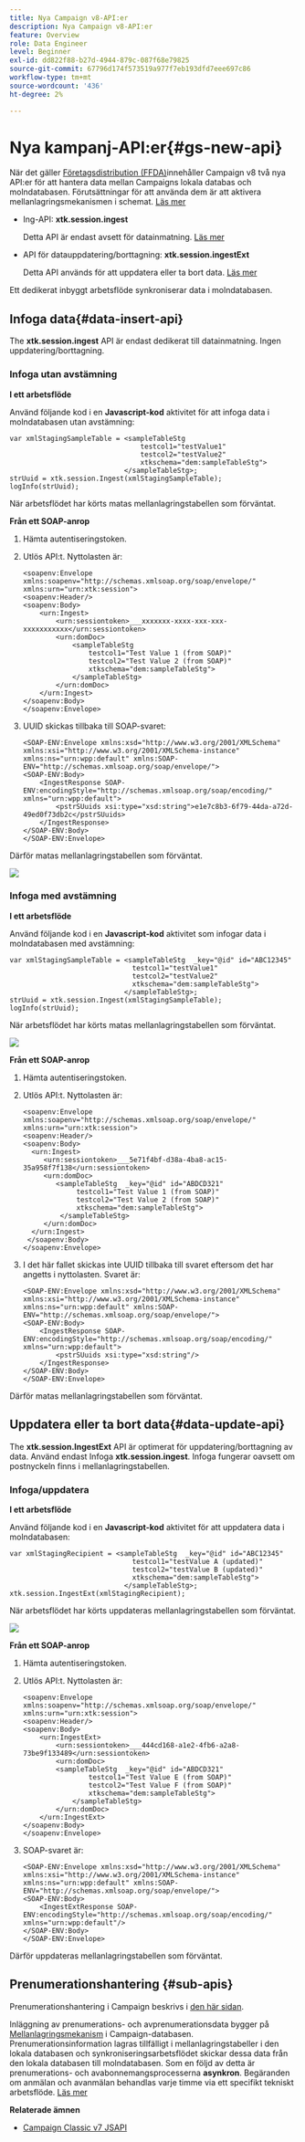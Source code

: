 ```yaml
---
title: Nya Campaign v8-API:er
description: Nya Campaign v8-API:er
feature: Overview
role: Data Engineer
level: Beginner
exl-id: dd822f88-b27d-4944-879c-087f68e79825
source-git-commit: 67796d174f573519a977f7eb193dfd7eee697c86
workflow-type: tm+mt
source-wordcount: '436'
ht-degree: 2%

---
```


# Nya kampanj-API:er{#gs-new-api}

När det gäller [Företagsdistribution (FFDA)](enterprise-deployment.md)innehåller Campaign v8 två nya API:er för att hantera data mellan Campaigns lokala databas och molndatabasen. Förutsättningar för att använda dem är att aktivera mellanlagringsmekanismen i schemat. [Läs mer](staging.md)

* Ing-API: **xtk.session.ingest**

   Detta API är endast avsett för datainmatning. [Läs mer](#data-insert-api)

* API för datauppdatering/borttagning: **xtk.session.ingestExt**

   Detta API används för att uppdatera eller ta bort data. [Läs mer](#data-update-api)

Ett dedikerat inbyggt arbetsflöde synkroniserar data i molndatabasen.

## Infoga data{#data-insert-api}

The **xtk.session.ingest** API är endast dedikerat till datainmatning. Ingen uppdatering/borttagning.

### Infoga utan avstämning

**I ett arbetsflöde**

Använd följande kod i en **Javascript-kod** aktivitet för att infoga data i molndatabasen utan avstämning:

```
var xmlStagingSampleTable = <sampleTableStg
                                testcol1="testValue1"
                                testcol2="testValue2"
                                xtkschema="dem:sampleTableStg">
                            </sampleTableStg>;
strUuid = xtk.session.Ingest(xmlStagingSampleTable);
logInfo(strUuid);
```

När arbetsflödet har körts matas mellanlagringstabellen som förväntat.

**Från ett SOAP-anrop**

1. Hämta autentiseringstoken.
1. Utlös API:t. Nyttolasten är:

   ```
   <soapenv:Envelope xmlns:soapenv="http://schemas.xmlsoap.org/soap/envelope/" xmlns:urn="urn:xtk:session">
   <soapenv:Header/>
   <soapenv:Body>
       <urn:Ingest>
           <urn:sessiontoken>___xxxxxxx-xxxx-xxx-xxx-xxxxxxxxxxx</urn:sessiontoken>
           <urn:domDoc>
               <sampleTableStg
                   testcol1="Test Value 1 (from SOAP)"
                   testcol2="Test Value 2 (from SOAP)"
                   xtkschema="dem:sampleTableStg">
               </sampleTableStg>
           </urn:domDoc>
       </urn:Ingest>
   </soapenv:Body>
   </soapenv:Envelope>
   ```

1. UUID skickas tillbaka till SOAP-svaret:

   ```
   <SOAP-ENV:Envelope xmlns:xsd="http://www.w3.org/2001/XMLSchema" xmlns:xsi="http://www.w3.org/2001/XMLSchema-instance" xmlns:ns="urn:wpp:default" xmlns:SOAP-ENV="http://schemas.xmlsoap.org/soap/envelope/">
   <SOAP-ENV:Body>
       <IngestResponse SOAP-ENV:encodingStyle="http://schemas.xmlsoap.org/soap/encoding/" xmlns="urn:wpp:default">
           <pstrSUuids xsi:type="xsd:string">e1e7c8b3-6f79-44da-a72d-49ed0f73db2c</pstrSUuids>
       </IngestResponse>
   </SOAP-ENV:Body>
   </SOAP-ENV:Envelope>
   ```

Därför matas mellanlagringstabellen som förväntat.

![](assets/no-reconciliation.png)

### Infoga med avstämning

**I ett arbetsflöde**

Använd följande kod i en **Javascript-kod** aktivitet som infogar data i molndatabasen med avstämning:

```
var xmlStagingSampleTable = <sampleTableStg  _key="@id" id="ABC12345"
                              testcol1="testValue1"
                              testcol2="testValue2"
                              xtkschema="dem:sampleTableStg">
                            </sampleTableStg>;         
strUuid = xtk.session.Ingest(xmlStagingSampleTable);
logInfo(strUuid);
```

När arbetsflödet har körts matas mellanlagringstabellen som förväntat.

![](assets/with-reconciliation.png)


**Från ett SOAP-anrop**

1. Hämta autentiseringstoken.
1. Utlös API:t. Nyttolasten är:

   ```
   <soapenv:Envelope xmlns:soapenv="http://schemas.xmlsoap.org/soap/envelope/" xmlns:urn="urn:xtk:session">
   <soapenv:Header/>
   <soapenv:Body>
     <urn:Ingest>
        <urn:sessiontoken>___5e71f4bf-d38a-4ba8-ac15-35a958f7f138</urn:sessiontoken>
        <urn:domDoc>
           <sampleTableStg  _key="@id" id="ABDCD321"
                testcol1="Test Value 1 (from SOAP)"
                testcol2="Test Value 2 (from SOAP)"
                xtkschema="dem:sampleTableStg">
            </sampleTableStg>
        </urn:domDoc>
     </urn:Ingest>
    </soapenv:Body>
   </soapenv:Envelope>
   ```

1. I det här fallet skickas inte UUID tillbaka till svaret eftersom det har angetts i nyttolasten. Svaret är:

   ```
   <SOAP-ENV:Envelope xmlns:xsd="http://www.w3.org/2001/XMLSchema" xmlns:xsi="http://www.w3.org/2001/XMLSchema-instance" xmlns:ns="urn:wpp:default" xmlns:SOAP-ENV="http://schemas.xmlsoap.org/soap/envelope/">
   <SOAP-ENV:Body>
       <IngestResponse SOAP-ENV:encodingStyle="http://schemas.xmlsoap.org/soap/encoding/" xmlns="urn:wpp:default">
           <pstrSUuids xsi:type="xsd:string"/>
       </IngestResponse>
   </SOAP-ENV:Body>
   </SOAP-ENV:Envelope>
   ```

Därför matas mellanlagringstabellen som förväntat.

## Uppdatera eller ta bort data{#data-update-api}

The **xtk.session.IngestExt** API är optimerat för uppdatering/borttagning av data. Använd endast Infoga **xtk.session.ingest**. Infoga fungerar oavsett om postnyckeln finns i mellanlagringstabellen.

### Infoga/uppdatera

**I ett arbetsflöde**

Använd följande kod i en **Javascript-kod** aktivitet för att uppdatera data i molndatabasen:

```
var xmlStagingRecipient = <sampleTableStg  _key="@id" id="ABC12345"
                              testcol1="testValue A (updated)"
                              testcol2="testValue B (updated)"
                              xtkschema="dem:sampleTableStg">
                            </sampleTableStg>;
xtk.session.IngestExt(xmlStagingRecipient);
```

När arbetsflödet har körts uppdateras mellanlagringstabellen som förväntat.

![](assets/updated-data.png)

**Från ett SOAP-anrop**


1. Hämta autentiseringstoken.
1. Utlös API:t. Nyttolasten är:

   ```
   <soapenv:Envelope xmlns:soapenv="http://schemas.xmlsoap.org/soap/envelope/" xmlns:urn="urn:xtk:session">
   <soapenv:Header/>
   <soapenv:Body>
       <urn:IngestExt>
           <urn:sessiontoken>___444cd168-a1e2-4fb6-a2a8-73be9f133489</urn:sessiontoken>
           <urn:domDoc>
           <sampleTableStg  _key="@id" id="ABDCD321"
                   testcol1="Test Value E (from SOAP)"
                   testcol2="Test Value F (from SOAP)"
                   xtkschema="dem:sampleTableStg">
               </sampleTableStg>
           </urn:domDoc>
       </urn:IngestExt>
   </soapenv:Body>
   </soapenv:Envelope>
   ```

1. SOAP-svaret är:

   ```
   <SOAP-ENV:Envelope xmlns:xsd="http://www.w3.org/2001/XMLSchema" xmlns:xsi="http://www.w3.org/2001/XMLSchema-instance" xmlns:ns="urn:wpp:default" xmlns:SOAP-ENV="http://schemas.xmlsoap.org/soap/envelope/">
   <SOAP-ENV:Body>
       <IngestExtResponse SOAP-ENV:encodingStyle="http://schemas.xmlsoap.org/soap/encoding/" xmlns="urn:wpp:default"/>
   </SOAP-ENV:Body>
   </SOAP-ENV:Envelope>
   ```

Därför uppdateras mellanlagringstabellen som förväntat.

## Prenumerationshantering {#sub-apis}

Prenumerationshantering i Campaign beskrivs i [den här sidan](../start/subscriptions.md).

Inläggning av prenumerations- och avprenumerationsdata bygger på [Mellanlagringsmekanism](staging.md) i Campaign-databasen. Prenumerationsinformation lagras tillfälligt i mellanlagringstabeller i den lokala databasen och synkroniseringsarbetsflödet skickar dessa data från den lokala databasen till molndatabasen. Som en följd av detta är prenumerations- och avabonnemangsprocesserna **asynkron**. Begäranden om anmälan och avanmälan behandlas varje timme via ett specifikt tekniskt arbetsflöde. [Läs mer](replication.md#tech-wf)


**Relaterade ämnen**

* [Campaign Classic v7 JSAPI](https://experienceleague.adobe.com/developer/campaign-api/api/p-1.html)
